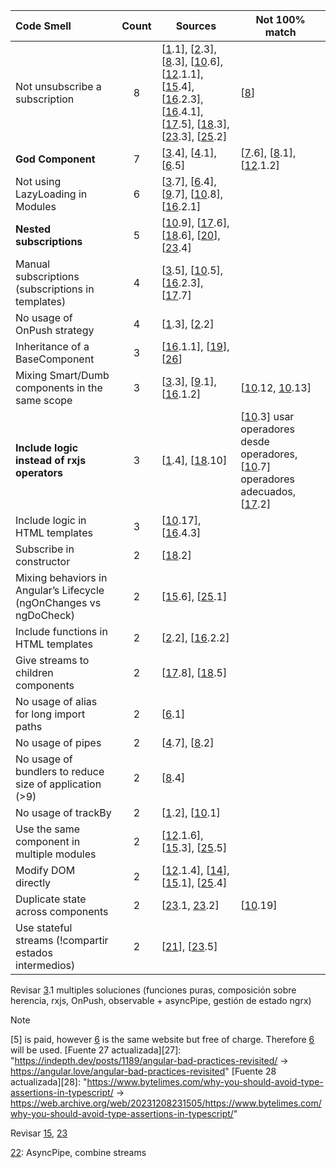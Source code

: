 | Code Smell                                                        | Count| Sources                                                                                                                  | Not 100% match                                                                    | 
| :--                                                               | :--: | --                                                                                                                       | ---                                                                               | 
| Not unsubscribe a subscription                                    | 8    | [[1].1], [[2].3], [[8].3], [[10].6], [[12].1.1], [[15].4], [[16].2.3], [[16].4.1], [[17].5], [[18].3], [[23].3], [[25].2]| [[8]]                                                                             | 
| **God Component**                                                 | 7    | [[3].4], [[4].1], [[6].5]                                                                                                | [[7].6], [[8].1], [[12].1.2]                                                      | 
| Not using LazyLoading in Modules                                  | 6    | [[3].7], [[6].4], [[9].7], [[10].8], [[16].2.1]                                                                          |                                                                                   | 
| **Nested subscriptions**                                          | 5    | [[10].9], [[17].6], [[18].6], [[20]], [[23].4]                                                                           |                                                                                   |
| Manual subscriptions (subscriptions in templates)                 | 4    | [[3].5], [[10].5], [[16].2.3], [[17].7]                                                                                  |                                                                                   | 
| No usage of OnPush strategy                                       | 4    | [[1].3], [[2].2]                                                                                                         |                                                                                   | 
| Inheritance of a BaseComponent                                    | 3    | [[16].1.1], [[19]], [[26]]                                                                                               |                                                                                   | 
| Mixing Smart/Dumb components in the same scope                    | 3    | [[3].3], [[9].1], [[16].1.2]                                                                                             | [[10].12, [10].13]                                                                | 
| **Include logic instead of rxjs operators**                       | 3    | [[1].4], [[18].10]                                                                                                       | [[10].3] usar operadores desde operadores, [[10].7] operadores adecuados, [[17].2]| 
| Include logic in HTML templates                                   | 3    | [[10].17], [[16].4.3]                                                                                                    |                                                                                   | 
| Subscribe in constructor                                          | 2    | [[18].2]                                                                                                                 |                                                                                   | 
| Mixing behaviors in Angular’s Lifecycle (ngOnChanges vs ngDoCheck)| 2    | [[15].6], [[25].1]                                                                                                       |                                                                                   | 
| Include functions in HTML templates                               | 2    | [[2].2], [[16].2.2]                                                                                                      |                                                                                   | 
| Give streams to children components                               | 2    | [[17].8], [[18].5]                                                                                                       |                                                                                   | 
| No usage of alias for long import paths                           | 2    | [[6].1]                                                                                                                  |                                                                                   | 
| No usage of pipes                                                 | 2    | [[4].7], [[8].2]                                                                                                         |                                                                                   | 
| No usage of bundlers to reduce size of application (>9)           | 2    | [[8].4]                                                                                                                  |                                                                                   | 
| No usage of trackBy                                               | 2    | [[1].2], [[10].1]                                                                                                        |                                                                                   | 
| Use the same component in multiple modules                        | 2    | [[12].1.6], [[15].3], [[25].5]                                                                                           |                                                                                   | 
| Modify DOM directly                                               | 2    | [[12].1.4], [[14]], [[15].1], [[25].4]                                                                                   |                                                                                   | 
| Duplicate state across components                                 | 2    | [[23].1, [23].2]                                                                                                         | [[10].19]                                                                         | 
| Use stateful streams (!compartir estados intermedios)             | 2    | [[21]], [[23].5]                                                                                                         |                                                                                   | 

Revisar [3].1 multiples soluciones (funciones puras, composición sobre herencia, rxjs, OnPush, observable + asyncPipe, gestión de estado ngrx)

> [!Note]
> [5] is paid, however [6] is the same website but free of charge. Therefore [6] will be used.
> [Fuente 27 actualizada][27]: "https://indepth.dev/posts/1189/angular-bad-practices-revisited/ -> https://angular.love/angular-bad-practices-revisited"
> [Fuente 28 actualizada][28]: "https://www.bytelimes.com/why-you-should-avoid-type-assertions-in-typescript/ -> https://web.archive.org/web/20231208231505/https://www.bytelimes.com/why-you-should-avoid-type-assertions-in-typescript/"

Revisar [15], [23]

[22]: AsyncPipe, combine streams

[1]:https://marcoslooten.com/blog/4-common-angular-mistakes/
[2]:https://alex-klaus.com/angular-code-review/
[3]:https://dev.to/this-is-angular/7-deadly-sins-of-angular-1n2j
[4]:https://codeburst.io/angular-bad-practices-eab0e594ce92
[CP5]:https://devm.io/angular/sngular-codesmell-smell-001
[6]:https://javascript-conference.com/blog/angular-code-smells/
[7]:https://www.codelord.net/2015/09/30/angular-2-preparation-controller-code-smells/
[8]:https://medium.com/codex/avoid-these-bad-practices-when-you-are-an-angular-developer-135323db74c7
[9]:https://angular-enterprise.com/en/ngpost/courses/bad-practices/
[10]:https://www.freecodecamp.org/news/best-practices-for-a-clean-and-performant-angular-application-288e7b39eb6f/
[NR11]:https://thecodebuzz.com/continuous-code-quality-in-angular-7-applications-using-sonar/
[12]:https://www.tatvasoft.com/outsourcing/2021/07/top-angular-developer-pitfalls.html
[NR13]:https://dev.to/thinkster/code-smell-too-many-parameters-435e
[14]:https://rules.sonarsource.com/typescript/RSPEC-6268/
[15]:https://chudovo.com/most-common-angular-mistakes-every-developer-should-avoid/
[16]:https://levelup.gitconnected.com/refactoring-angular-applications-be18a7ee65cb
[17]:https://blog.brecht.io/rxjs-best-practices-in-angular/
[18]:https://www.slideshare.net/slideshow/rxjs-best-bad-practices-for-angular-developers/233392471
[19]:https://danywalls.com/understand-composition-and-inheritance-in-angular
[20]:https://www.thinktecture.com/angular/rxjs-antipattern-1-nested-subs/
[21]:https://www.thinktecture.com/en/angular/rxjs-antipattern-2-state/
[22]:https://www.thinktecture.com/en/angular/rxjs-antipattern-3-async-pipe/
[23]:https://www.sourceallies.com/2020/11/state-management-anti-patterns/
[NU24]:https://medium.com/google-developers/the-single-biggest-angular-and-firebase-code-smell-and-how-to-fix-it-a0d1ef96ca65
[25]:https://medium.com/@OPTASY.com/what-are-the-5-most-common-angular-mistakes-that-developers-make-53f6d7c5bf65
[26]:https://dev.to/this-is-angular/you-dont-want-a-basecomponent-in-your-app-23hn
[NU27]:https://angular.love/angular-bad-practices-revisited 
[NR28]:https://web.archive.org/web/20231208231505/https://www.bytelimes.com/why-you-should-avoid-type-assertions-in-typescript/
